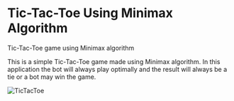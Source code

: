 # Tic-Tac-Toe Using Minimax Algorithm
Tic-Tac-Toe game using Minimax algorithm

This is a simple Tic-Tac-Toe game made using Minimax algorithm.
In this application the bot will always play optimally and the result will always be a tie or a bot may win the game.


![TicTacToe](3Coins.gif)
